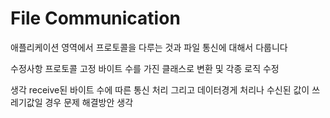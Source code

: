 # File Communication

애플리케이션 영역에서 프로토콜을 다루는 것과
파일 통신에 대해서 다룹니다

수정사항
프로토콜 고정 바이트 수를 가진 클래스로 변환 및 각종 로직 수정


생각
receive된 바이트 수에 따른 통신 처리 
그리고 데이터경게 처리나 수신된 값이 쓰레기값일 경우 문제 해결방안 생각